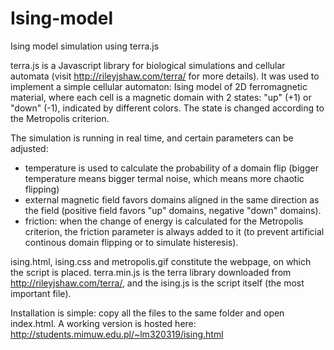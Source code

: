 Ising-model
===========

Ising model simulation using terra.js

terra.js is a Javascript library for biological simulations and cellular automata (visit http://rileyjshaw.com/terra/ for more details). It was used to implement a simple cellular automaton: Ising model of 2D ferromagnetic material, where each cell is a magnetic domain with 2 states: "up" (+1) or "down" (-1), indicated by different colors. The state is changed according to the Metropolis criterion.

The simulation is running in real time, and certain parameters can be adjusted:
- temperature is used to calculate the probability of a domain flip (bigger temperature means bigger termal noise, which means more chaotic flipping)
- external magnetic field favors domains aligned in the same direction as the field (positive field favors "up" domains, negative "down" domains).
- friction: when the change of energy is calculated for the Metropolis criterion, the friction parameter is always added to it (to prevent artificial continous domain flipping or to simulate histeresis).

ising.html, ising.css and metropolis.gif constitute the webpage, on which the script is placed. terra.min.js is the terra library downloaded from http://rileyjshaw.com/terra/, and the ising.js is the script itself (the most important file).

Installation is simple: copy all the files to the same folder and open index.html.
A working version is hosted here: http://students.mimuw.edu.pl/~lm320319/ising.html
